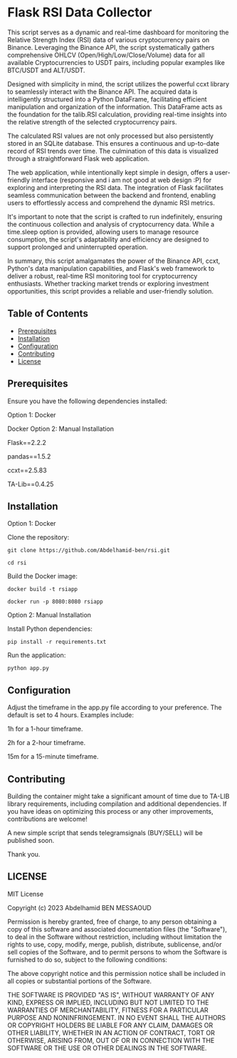# Flask RSI Data Collector

This script serves as a dynamic and real-time dashboard for monitoring the Relative Strength Index (RSI) data of various cryptocurrency pairs on Binance. Leveraging the Binance API, the script systematically gathers comprehensive OHLCV (Open/High/Low/Close/Volume) data for all available Cryptocurrencies to USDT pairs, including popular examples like BTC/USDT and ALT/USDT.

Designed with simplicity in mind, the script utilizes the powerful ccxt library to seamlessly interact with the Binance API. The acquired data is intelligently structured into a Python DataFrame, facilitating efficient manipulation and organization of the information. This DataFrame acts as the foundation for the talib.RSI calculation, providing real-time insights into the relative strength of the selected cryptocurrency pairs.

The calculated RSI values are not only processed but also persistently stored in an SQLite database. This ensures a continuous and up-to-date record of RSI trends over time. The culmination of this data is visualized through a straightforward Flask web application.

The web application, while intentionally kept simple in design, offers a user-friendly interface (responsive and i am not good at web design :P) for exploring and interpreting the RSI data. The integration of Flask facilitates seamless communication between the backend and frontend, enabling users to effortlessly access and comprehend the dynamic RSI metrics.

It's important to note that the script is crafted to run indefinitely, ensuring the continuous collection and analysis of cryptocurrency data. While a time.sleep option is provided, allowing users to manage resource consumption, the script's adaptability and efficiency are designed to support prolonged and uninterrupted operation.

In summary, this script amalgamates the power of the Binance API, ccxt, Python's data manipulation capabilities, and Flask's web framework to deliver a robust, real-time RSI monitoring tool for cryptocurrency enthusiasts. Whether tracking market trends or exploring investment opportunities, this script provides a reliable and user-friendly solution.


## Table of Contents

- [Prerequisites](#prerequisites)
- [Installation](#installation)
- [Configuration](#configuration)
- [Contributing](#contributing)
- [License](#LICENSE)

  
## Prerequisites
Ensure you have the following dependencies installed:

Option 1: Docker

Docker
Option 2: Manual Installation

Flask==2.2.2

pandas==1.5.2

ccxt==2.5.83

TA-Lib==0.4.25


## Installation

Option 1: Docker

Clone the repository:

`git clone https://github.com/Abdelhamid-ben/rsi.git`

`cd rsi`

Build the Docker image:

`docker build -t rsiapp`

`docker run -p 8080:8080 rsiapp`


Option 2: Manual Installation

Install Python dependencies:

`pip install -r requirements.txt`

Run the application:

`python app.py`

## Configuration

Adjust the timeframe in the app.py file according to your preference. The default is set to 4 hours. Examples include:

1h for a 1-hour timeframe.

2h for a 2-hour timeframe.

15m for a 15-minute timeframe.


## Contributing

Building the container might take a significant amount of time due to TA-LIB library requirements, including compilation and additional dependencies. If you have ideas on optimizing this process or any other improvements, contributions are welcome!

A new simple script that sends telegramsignals (BUY/SELL) will be published soon.

Thank you.


## LICENSE

MIT License

Copyright (c) 2023 Abdelhamid BEN MESSAOUD

Permission is hereby granted, free of charge, to any person obtaining a copy
of this software and associated documentation files (the "Software"), to deal
in the Software without restriction, including without limitation the rights
to use, copy, modify, merge, publish, distribute, sublicense, and/or sell
copies of the Software, and to permit persons to whom the Software is
furnished to do so, subject to the following conditions:

The above copyright notice and this permission notice shall be included in all
copies or substantial portions of the Software.

THE SOFTWARE IS PROVIDED "AS IS", WITHOUT WARRANTY OF ANY KIND, EXPRESS OR
IMPLIED, INCLUDING BUT NOT LIMITED TO THE WARRANTIES OF MERCHANTABILITY,
FITNESS FOR A PARTICULAR PURPOSE AND NONINFRINGEMENT. IN NO EVENT SHALL THE
AUTHORS OR COPYRIGHT HOLDERS BE LIABLE FOR ANY CLAIM, DAMAGES OR OTHER
LIABILITY, WHETHER IN AN ACTION OF CONTRACT, TORT OR OTHERWISE, ARISING FROM,
OUT OF OR IN CONNECTION WITH THE SOFTWARE OR THE USE OR OTHER DEALINGS IN THE
SOFTWARE.




